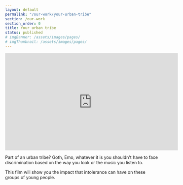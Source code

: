 ```yaml
---
layout: default
permalink: "/our-work/your-urban-tribe"
section: /our-work
section_order: 0
title: Your urban tribe
status: published
# imgBanner: /assets/images/pages/
# imgThumbnail: /assets/images/pages/
---
```

<div class="responsive-embed">
<iframe width="560" height="315" src="https://www.youtube.com/embed/66PRk6Yfrlg" frameborder="0" allowfullscreen></iframe>
</div>

Part of an urban tribe?  Goth, Emo, whatever it is you shouldn't have to face discrimination based on the way you look or the music you listen to.  

This film will show you the impact that intolerance can have on these groups of young people.
